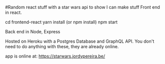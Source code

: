#Random react stuff with a star wars api to show I can make stuff
Front end in react.

cd frontend-react
yarn install (or npm install)
npm start

Back end in Node, Express

Hosted on Heroku with a Postgres Database and GraphQL API.
You don't need to do anything with these, they are already online.

app is online at:
https://starwars.jordypereira.be/
